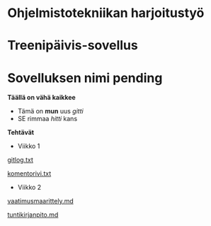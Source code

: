# Ohjelmistotekniikan harjoitustyö

# Treenipäivis-sovellus
# Sovelluksen nimi pending


**Täällä on vähä kaikkee**

- Tämä on **mun** uus *gitti*
 - SE rimmaa _hitti_ kans
 
 **Tehtävät**
 * Viikko 1
 
[gitlog.txt](https://github.com/vendiiro/ot.harjoitustyo/blob/master/laskarit/viikko1/gitlog.txt)

[komentorivi.txt](https://github.com/vendiiro/ot.harjoitustyo/blob/master/laskarit/viikko1/komentorivi.txt)

* Viikko 2

[vaatimusmaarittely.md](https://github.com/vendiiro/ot.harjoitustyo/blob/master/dokumentaatio/tuntikirjanpito.md)

[tuntikirjanpito.md](https://github.com/vendiiro/ot.harjoitustyo/blob/master/dokumentaatio/vaatimusmaarittely.md)
